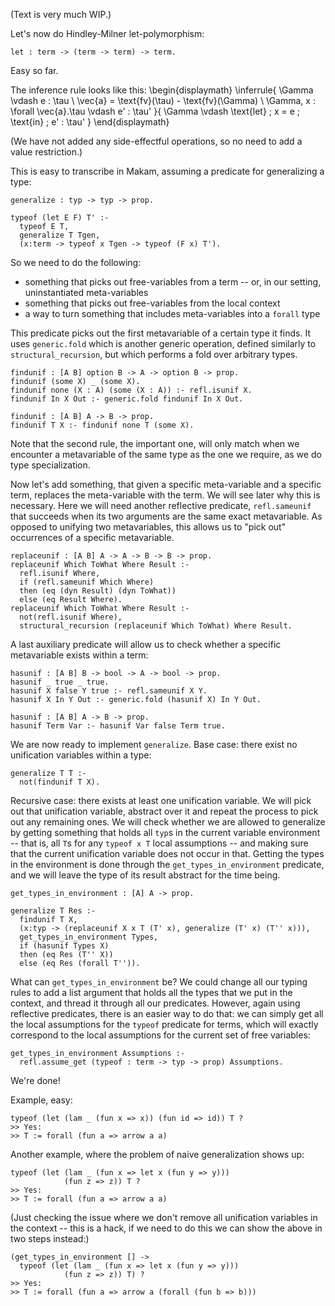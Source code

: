 (Text is very much WIP.)

<!--
```makam
%use "05-type-synonyms".
```
-->

Let's now do Hindley-Milner let-polymorphism:

```makam
let : term -> (term -> term) -> term.
```

Easy so far.

The inference rule looks like this:
\begin{displaymath}
\inferrule{
  \Gamma \vdash e : \tau \\
  \vec{a} = \text{fv}(\tau) - \text{fv}(\Gamma) \\
  \Gamma, x : \forall \vec{a}.\tau \vdash e' : \tau'
}{
  \Gamma \vdash \text{let} \; x = e \; \text{in} \; e' : \tau'
}
\end{displaymath}

(We have not added any side-effectful operations, so no need to add a value restriction.)

This is easy to transcribe in Makam, assuming a predicate for generalizing a type:

```makam
generalize : typ -> typ -> prop.

typeof (let E F) T' :-
  typeof E T,
  generalize T Tgen,
  (x:term -> typeof x Tgen -> typeof (F x) T').
```

So we need to do the following:

- something that picks out free-variables from a term -- or, in our setting, uninstantiated meta-variables
- something that picks out free-variables from the local context
- a way to turn something that includes meta-variables into a `forall` type

This predicate picks out the first metavariable of a certain type it finds. It uses `generic.fold`
which is another generic operation, defined similarly to `structural_recursion`, but which performs
a fold over arbitrary types.

```makam
findunif : [A B] option B -> A -> option B -> prop.
findunif (some X) _ (some X).
findunif none (X : A) (some (X : A)) :- refl.isunif X.
findunif In X Out :- generic.fold findunif In X Out.

findunif : [A B] A -> B -> prop.
findunif T X :- findunif none T (some X).
```

Note that the second rule, the important one, will only match when we encounter a metavariable
of the same type as the one we require, as we do type specialization.

Now let's add something, that given a specific meta-variable and a specific term, replaces the
meta-variable with the term. We will see later why this is necessary. Here we will need another
reflective predicate, `refl.sameunif` that succeeds when its two arguments are the same exact
metavariable. As opposed to unifying two metavariables, this allows us to "pick out" occurrences
of a specific metavariable.

```makam
replaceunif : [A B] A -> A -> B -> B -> prop.
replaceunif Which ToWhat Where Result :-
  refl.isunif Where,
  if (refl.sameunif Which Where)
  then (eq (dyn Result) (dyn ToWhat))
  else (eq Result Where).
replaceunif Which ToWhat Where Result :-
  not(refl.isunif Where),
  structural_recursion (replaceunif Which ToWhat) Where Result.
```

A last auxiliary predicate will allow us to check whether a specific metavariable exists
within a term:

```makam
hasunif : [A B] B -> bool -> A -> bool -> prop.
hasunif _ true _ true.
hasunif X false Y true :- refl.sameunif X Y.
hasunif X In Y Out :- generic.fold (hasunif X) In Y Out.

hasunif : [A B] A -> B -> prop.
hasunif Term Var :- hasunif Var false Term true.
```

We are now ready to implement `generalize`. Base case: there exist no unification variables
within a type:
```makam
generalize T T :- 
  not(findunif T X).
```

Recursive case: there exists at least one unification variable. We will pick out that unification
variable, abstract over it and repeat the process to pick out any remaining ones.  We will check
whether we are allowed to generalize by getting something that holds all `typ`s in the current
variable environment -- that is, all `T`s for any `typeof x T` local assumptions -- and making sure
that the current unification variable does not occur in that.  Getting the types in the environment
is done through the `get_types_in_environment` predicate, and we will leave the type of its result
abstract for the time being.

```makam
get_types_in_environment : [A] A -> prop.

generalize T Res :-
  findunif T X,
  (x:typ -> (replaceunif X x T (T' x), generalize (T' x) (T'' x))),
  get_types_in_environment Types,
  if (hasunif Types X)
  then (eq Res (T'' X))
  else (eq Res (forall T'')).
```

What can `get_types_in_environment` be? We could change all our typing rules to add a list argument
that holds all the types that we put in the context, and thread it through all our predicates.
However, again using reflective predicates, there is an easier way to do that: we can simply get
all the local assumptions for the `typeof` predicate for terms, which will exactly correspond
to the local assumptions for the current set of free variables:

```makam
get_types_in_environment Assumptions :-
  refl.assume_get (typeof : term -> typ -> prop) Assumptions.
```

We're done!

Example, easy:

```makam
typeof (let (lam _ (fun x => x)) (fun id => id)) T ?
>> Yes:
>> T := forall (fun a => arrow a a)
```

Another example, where the problem of naive generalization shows up:

```makam
typeof (let (lam _ (fun x => let x (fun y => y)))
            (fun z => z)) T ?
>> Yes:
>> T := forall (fun a => arrow a a)
```

(Just checking the issue where we don't remove all unification variables in the context -- this
is a hack, if we need to do this we can show the above in two steps instead:)

```makam
(get_types_in_environment [] ->
  typeof (let (lam _ (fun x => let x (fun y => y)))
            (fun z => z)) T) ?
>> Yes:
>> T := forall (fun a => arrow a (forall (fun b => b)))
```
